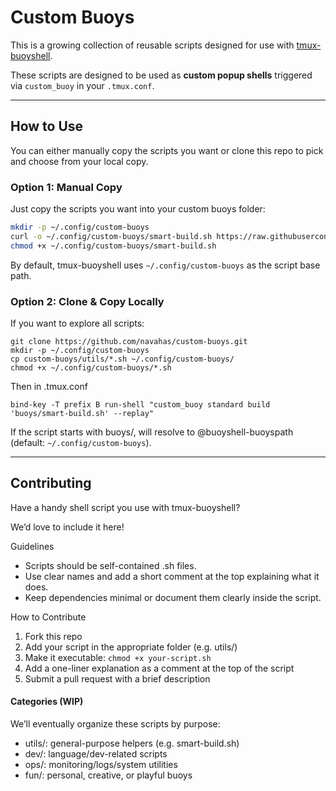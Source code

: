 # Custom Buoys

This is a growing collection of reusable scripts designed for use with [tmux-buoyshell](https://github.com/navahas/tmux-buoyshell).

These scripts are designed to be used as **custom popup shells** triggered via `custom_buoy` in your `.tmux.conf`.

--- 

## How to Use

You can either manually copy the scripts you want or clone this repo to pick and choose from your local copy.

### Option 1: Manual Copy

Just copy the scripts you want into your custom buoys folder:

```bash
mkdir -p ~/.config/custom-buoys
curl -o ~/.config/custom-buoys/smart-build.sh https://raw.githubusercontent.com/navahas/custom-buoys/main/utils/smart-build.sh
chmod +x ~/.config/custom-buoys/smart-build.sh
```

By default, tmux-buoyshell uses `~/.config/custom-buoys` as the script base path.

### Option 2: Clone & Copy Locally

If you want to explore all scripts:

```
git clone https://github.com/navahas/custom-buoys.git
mkdir -p ~/.config/custom-buoys
cp custom-buoys/utils/*.sh ~/.config/custom-buoys/
chmod +x ~/.config/custom-buoys/*.sh
```

Then in .tmux.conf

```tmux
bind-key -T prefix B run-shell "custom_buoy standard build 'buoys/smart-build.sh' --replay"
```
If the script starts with buoys/, will resolve to @buoyshell-buoyspath (default: `~/.config/custom-buoys`).

---

## Contributing

Have a handy shell script you use with tmux-buoyshell?

We’d love to include it here!

Guidelines
- Scripts should be self-contained .sh files.
- Use clear names and add a short comment at the top explaining what it does.
- Keep dependencies minimal or document them clearly inside the script.

How to Contribute
1. Fork this repo
2. Add your script in the appropriate folder (e.g. utils/)
3. Make it executable: `chmod +x your-script.sh`
4. Add a one-liner explanation as a comment at the top of the script
5. Submit a pull request with a brief description

#### Categories (WIP)

We’ll eventually organize these scripts by purpose:
- utils/: general-purpose helpers (e.g. smart-build.sh)
- dev/: language/dev-related scripts
- ops/: monitoring/logs/system utilities
- fun/: personal, creative, or playful buoys
